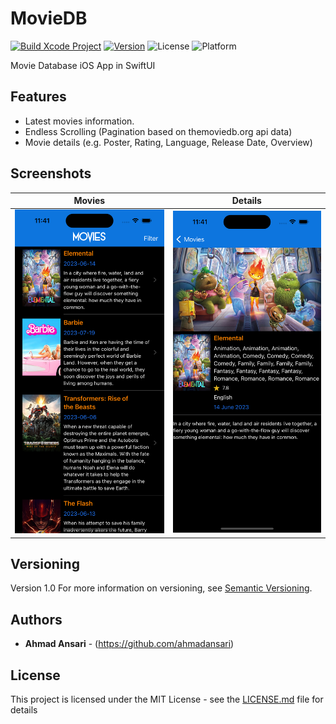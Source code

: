 # MovieDB
[![Build Xcode Project](https://github.com/ahmadansari/MovieDB/actions/workflows/xcode_build.yml/badge.svg)](https://github.com/ahmadansari/MovieDB/actions/workflows/xcode_build.yml)
[![Version](https://img.shields.io/github/v/release/ahmadansari/MovieDB?style=flat)](https://github.com/ahmadansari/MovieDB)
![License](https://img.shields.io/github/license/ahmadansari/MovieDB?style=flat)
![Platform](https://img.shields.io/badge/platform-iOS-lightgrey?style=flat)


Movie Database iOS App in SwiftUI

## Features
- Latest movies information.
- Endless Scrolling (Pagination based on themoviedb.org api data)
- Movie details (e.g. Poster, Rating, Language, Release Date, Overview)

## Screenshots
| Movies | Details |
| ------ | ----- |
|<img src="Screenshots/Movies.png">|<img src="Screenshots/Details.png">|

## Versioning

Version 1.0
For more information on versioning, see [Semantic Versioning](http://semver.org/).

## Authors

* **Ahmad Ansari** - (https://github.com/ahmadansari)

## License

This project is licensed under the MIT License - see the [LICENSE.md](LICENSE.md) file for details

